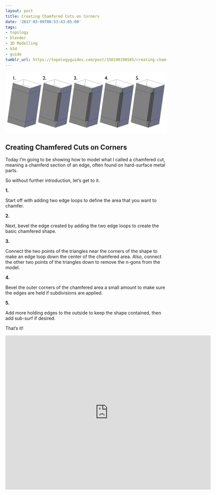 ```yaml
---
layout: post
title: Creating Chamfered Cuts on Corners
date: '2017-03-09T08:53:43-05:00'
tags:
- topology
- blender
- 3D Modelling
- b3d
- guide
tumblr_url: https://topologyguides.com/post/158190198585/creating-chamfered-cuts-on-corners-today-im-going
---
```

 ![](/assets/img/158190198585.png)  

## Creating Chamfered Cuts on Corners

Today I’m going to be showing how to model what I called a chamfered cut, meaning a chamferd section of an edge, often found on hard-surface metal parts.&nbsp;

So without further introduction,&nbsp;let’s get to it.

**1.**

Start off with adding two edge loops to define the area that you want to chamfer.&nbsp;

**2.**

Next, bevel the edge created by adding the two edge loops to create the basic chamfered shape.

**3.**

Connect the two points of the triangles near the corners of the shape to make an edge loop down the center of the chamfered area. Also, connect the other two points of the triangles down to remove the n-gons from the model.

**4.**

Bevel the outer corners of the chamfered area a small amount to make sure the edges are held if subdivisions are applied.

**5.**

Add more holding edges to the outside to keep the shape contained, then add sub-surf if desired.

That’s it!

<iframe width="640" height="480" src="https://sketchfab.com/models/1332138975d94853b0dece54d817e27c/embed?autospin=0.2&amp;camera=0&amp;transparent=1&amp;ui_related=0" frameborder="0" allowvr allowfullscreen mozallowfullscreen="true" webkitallowfullscreen="true" onmousewheel=""></iframe>
